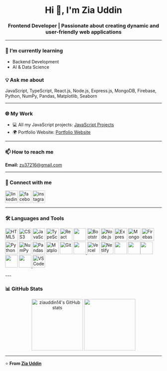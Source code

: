 <h1 align="center">Hi 👋, I'm Zia Uddin</h1>

<h3 align="center">Frontend Developer | Passionate about creating dynamic and user-friendly web applications</h3>

---

### 🌱 I’m currently learning
- Backend Development  
- AI & Data Science  

### 💡 Ask me about
JavaScript, TypeScript, React.js, Node.js, Express.js, MongoDB, Firebase, Python, NumPy, Pandas, Matplotlib, Seaborn  

---

### 🌐 My Work
- 💻 All my JavaScript projects: [JavaScript Projects](https://ziauddin14.github.io/JavaScript-Projects/)  
- 🌍 Portfolio Website: [Portfolio Website](https://port-folio-rho-ivory.vercel.app/)  

---

### 📫 How to reach me
**Email:** [zu37216@gmail.com](mailto:zu37216@gmail.com)

---

### 🤝 Connect with me
<p align="left">
<a href="https://www.linkedin.com/in/zia-uddin-23327b341/" target="blank"><img align="center" src="https://raw.githubusercontent.com/rahuldkjain/github-profile-readme-generator/master/src/images/icons/Social/linked-in-alt.svg" alt="linkedin" height="40" width="40" /></a>
<a href="https://www.facebook.com/ziauddin114/" target="blank"><img align="center" src="https://raw.githubusercontent.com/rahuldkjain/github-profile-readme-generator/master/src/images/icons/Social/facebook.svg" alt="facebook" height="40" width="40" /></a>
<a href="https://www.instagram.com/zia_uddin_ima/" target="blank"><img align="center" src="https://raw.githubusercontent.com/rahuldkjain/github-profile-readme-generator/master/src/images/icons/Social/instagram.svg" alt="instagram" height="40" width="40" /></a>
</p>

---

### 🛠️ Languages and Tools

<p align="left"> <a href="https://developer.mozilla.org/en-US/docs/Web/HTML" target="_blank"><img src="https://cdn.jsdelivr.net/gh/devicons/devicon/icons/html5/html5-original.svg" width="40" height="40" alt="HTML5"/></a> <a href="https://developer.mozilla.org/en-US/docs/Web/CSS" target="_blank"><img src="https://cdn.jsdelivr.net/gh/devicons/devicon/icons/css3/css3-original.svg" width="40" height="40" alt="CSS3"/></a> <a href="https://developer.mozilla.org/en-US/docs/Web/JavaScript" target="_blank"><img src="https://cdn.jsdelivr.net/gh/devicons/devicon/icons/javascript/javascript-original.svg" width="40" height="40" alt="JavaScript"/></a> <a href="https://www.typescriptlang.org/" target="_blank"><img src="https://cdn.jsdelivr.net/gh/devicons/devicon/icons/typescript/typescript-original.svg" width="40" height="40" alt="TypeScript"/></a> <a href="https://react.dev/" target="_blank"><img src="https://cdn.jsdelivr.net/gh/devicons/devicon/icons/react/react-original.svg" width="40" height="40" alt="React"/></a> <a href="https://tailwindcss.com/" target="_blank"><img src="https://cdn.jsdelivr.net/gh/devicons/devicon@latest/icons/tailwindcss/tailwindcss-original.svg" width="40" height="40"  /></a> <a href="https://getbootstrap.com/" target="_blank"><img src="https://cdn.jsdelivr.net/gh/devicons/devicon/icons/bootstrap/bootstrap-original.svg" width="40" height="40" alt="Bootstrap"/></a> <a href="https://nodejs.org/" target="_blank"><img src="https://cdn.jsdelivr.net/gh/devicons/devicon/icons/nodejs/nodejs-original.svg" width="40" height="40" alt="Node.js"/></a> <a href="https://expressjs.com/" target="_blank"><img src="https://cdn.jsdelivr.net/gh/devicons/devicon/icons/express/express-original.svg" width="40" height="40" alt="Express.js"/></a> <a href="https://www.mongodb.com/" target="_blank"><img src="https://cdn.jsdelivr.net/gh/devicons/devicon/icons/mongodb/mongodb-original.svg" width="40" height="40" alt="MongoDB"/></a> <a href="https://firebase.google.com/" target="_blank"><img src="https://cdn.jsdelivr.net/gh/devicons/devicon/icons/firebase/firebase-plain.svg" width="40" height="40" alt="Firebase"/></a> <a href="https://www.python.org/" target="_blank"><img src="https://cdn.jsdelivr.net/gh/devicons/devicon/icons/python/python-original.svg" width="40" height="40" alt="Python"/></a> <a href="https://numpy.org/" target="_blank"><img src="https://cdn.jsdelivr.net/gh/devicons/devicon/icons/numpy/numpy-original.svg" width="40" height="40" alt="NumPy"/></a> <a href="https://pandas.pydata.org/" target="_blank"><img src="https://cdn.jsdelivr.net/gh/devicons/devicon/icons/pandas/pandas-original.svg" width="40" height="40" alt="Pandas"/></a> <a href="https://matplotlib.org/" target="_blank"><img src="https://cdn.jsdelivr.net/gh/devicons/devicon/icons/matplotlib/matplotlib-original.svg" width="40" height="40" alt="Matplotlib"/></a> <a href="https://git-scm.com/" target="_blank"><img src="https://cdn.jsdelivr.net/gh/devicons/devicon/icons/git/git-original.svg" width="40" height="40" alt="Git"/></a> <a href="https://github.com/" target="_blank">
            <img src="https://cdn.jsdelivr.net/gh/devicons/devicon@latest/icons/github/github-original-wordmark.svg" width="40" height="40"/>
          </a> <a href="https://vercel.com/" target="_blank"><img src="https://cdn.jsdelivr.net/gh/devicons/devicon/icons/vercel/vercel-original.svg" width="40" height="40" alt="Vercel"/></a> <a href="https://www.netlify.com/" target="_blank"><img src="https://cdn.jsdelivr.net/gh/devicons/devicon/icons/netlify/netlify-original.svg" width="40" height="40" alt="Netlify"/></a> <a href="https://railway.app/" target="_blank"><img src="https://cdn.jsdelivr.net/gh/devicons/devicon@latest/icons/railway/railway-original.svg" width='40px' height="40" /></a> <a href="https://nodemon.com/" target="_blank"> <img src="https://cdn.jsdelivr.net/gh/devicons/devicon@latest/icons/nodemon/nodemon-original.svg"  width="40" height="40" /></a><a href="https://mongoose.com/" target="_blank"><img src="https://cdn.jsdelivr.net/gh/devicons/devicon@latest/icons/mongoose/mongoose-original-wordmark.svg" width="40" height="40"  /> </a> <a href="https://zustand.com/" target="_blank"><img src="https://cdn.jsdelivr.net/gh/devicons/devicon@latest/icons/zustand/zustand-original.svg" width="40" height="40"/></a>
  <a href="https://replit.com/" target="_blank">
            <img src="https://cdn.jsdelivr.net/gh/devicons/devicon@latest/icons/replit/replit-original-wordmark.svg" width="40" height="40" />
          </a><a href="https://code.visualstudio.com/" target="_blank"><img src="https://cdn.jsdelivr.net/gh/devicons/devicon/icons/vscode/vscode-original.svg" width="40" height="40" alt="VS Code"/></a> 
</p>
---

### 📊 GitHub Stats

<p align="center">
  <img src="https://github-readme-stats.vercel.app/api?username=ziauddin14&show_icons=true&theme=dark&count_private=true&cache_seconds=1800" alt="ziauddin14's GitHub stats" height="165" />
  <img src="https://github-readme-stats.vercel.app/api/top-langs/?username=ziauddin14&layout=compact&theme=dark&cache_seconds=1800" height="165" />
</p>


---

⭐️ **From [Zia Uddin](https://port-folio-rho-ivory.vercel.app/)**

